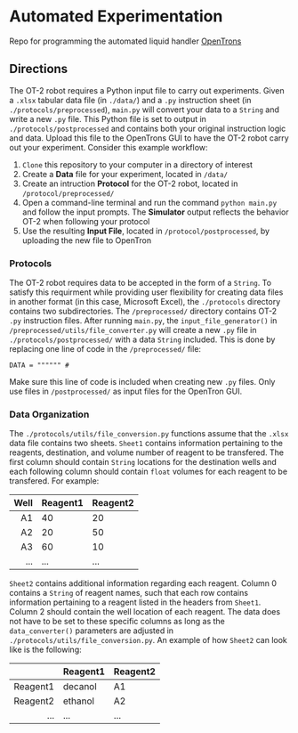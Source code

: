 # Automated Experimentation
Repo for programming the automated liquid handler [OpenTrons](https://docs.opentrons.com/v2/index.html) 

## Directions

The OT-2 robot requires a Python input file to carry out experiments. Given a `.xlsx` tabular data file (in `./data/`) and a `.py` instruction sheet (in `./protocols/preprocessed`), `main.py` will convert your data to a `String` and write a new `.py` file. This Python file is set to output in `./protocols/postprocessed` and contains both your original instruction logic and data. Upload this file to the OpenTrons GUI to have the OT-2 robot carry out your experiment. Consider this example workflow:

1. `Clone` this repository to your computer in a directory of interest
1. Create a **Data** file for your experiment, located in `/data/`
1. Create an intruction **Protocol** for the OT-2 robot, located in `/protocol/preprocessed/`
1. Open a command-line terminal and run the command `python main.py` and follow the input prompts. The **Simulator** output reflects the behavior OT-2 when following your protocol
1. Use the resulting **Input File**, located in `/protocol/postprocessed`, by uploading the new file to OpenTron 

### Protocols

The OT-2 robot requires data to be accepted in the form of a `String`. To satisfy this requirment while providing user flexibility for creating data files in another format (in this case, Microsoft Excel), the `./protocols` directory contains two subdirectories. The `/preprocessed/` directory contains OT-2 `.py` instruction files. After running `main.py`, the `input_file_generator()` in `/preprocessed/utils/file_converter.py` will create a new `.py` file in `./protocols/postprocessed/` with a data `String` included. This is done by replacing one line of code in the `/preprocessed/` file:

```
DATA = """""" #
```

Make sure this line of code is included when creating new `.py` files. Only use files in `/postprocessed/` as input files for the OpenTron GUI.

### Data Organization

The `./protocols/utils/file_conversion.py` functions assume that the `.xlsx` data file contains two sheets. `Sheet1` contains information pertaining to the reagents, destination, and volume number of reagent to be transfered. The first column should contain `String` locations for the destination wells and each following column should contain `float` volumes for each reagent to be transfered. For example:

| Well | Reagent1 | Reagent2 |
|-----:|-----------|-----------|
|     A1|     40|     20|
|     A2|     20|     50|
|     A3|     60|     10|
|    ...|    ...|    ...|

`Sheet2` contains additional information regarding each reagent. Column 0 contains a `String` of reagent names, such that each row contains information pertaining to a reagent listed in the headers from `Sheet1`. Column 2 should contain the well location of each reagent. The data does not have to be set to these specific columns as long as the `data_converter()` parameters are adjusted in `./protocols/utils/file_conversion.py`. An example of how `Sheet2` can look like is the following:

|  | Reagent1 | Reagent2 |
|-----:|-----------|-----------|
|     Reagent1|     decanol|     A1|
|     Reagent2|     ethanol|     A2|
|    ...|    ...|    ...|